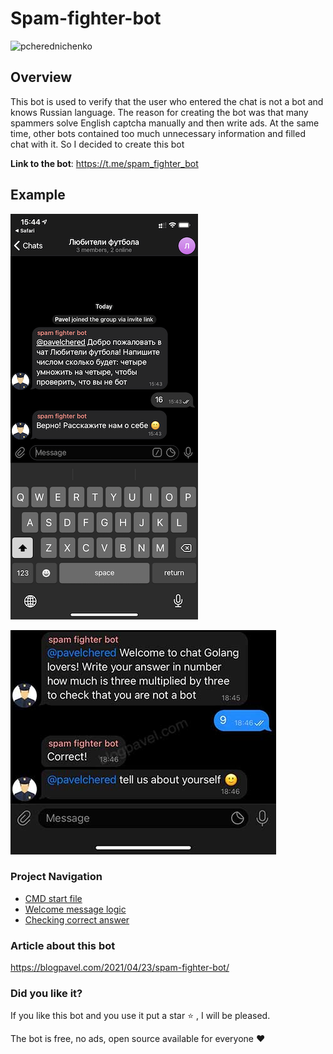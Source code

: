 # Spam-fighter-bot

![pcherednichenko](https://circleci.com/gh/pcherednichenko/spam_fighter_bot.svg?style=svg)

## Overview

This bot is used to verify that the user who entered the chat is not a bot
and knows Russian language. The reason for creating the bot was that many 
spammers solve English captcha manually and then write ads. At the same 
time, other bots contained too much unnecessary information and filled chat
with it. So I decided to create this bot

**Link to the bot**: https://t.me/spam_fighter_bot

## Example

![example](/.github/example.png)

![example_en](/.github/example-en.jpg)

### Project Navigation

- [CMD start file](./cmd/spam_fighter_bot/spam_fighter_bot.go)
- [Welcome message logic](./internal/app/handler/userJoined.go)
- [Checking correct answer](./internal/app/handler/text.go)

### Article about this bot

https://blogpavel.com/2021/04/23/spam-fighter-bot/

### Did you like it?

If you like this bot and you use it put a star :star: , I will be pleased.

The bot is free, no ads, open source available for everyone :heart: